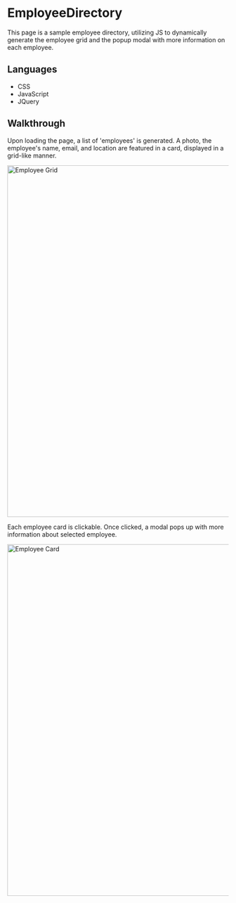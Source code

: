 # EmployeeDirectory
This page is a sample employee directory, utilizing JS to dynamically generate the employee grid and the popup modal with more information on each employee.

## Languages
- CSS
- JavaScript
- JQuery

## Walkthrough
Upon loading the page, a list of 'employees' is generated. A photo, the employee's name, email, and location are featured in a card, displayed in a grid-like manner. 

<img src="https://lh3.googleusercontent.com/uc?export=view&id=AKGpihaH81hIkZ2JqjKsqO_DSJMIPlXffT-tUrvueL98MQJWyrmMyMLFTcrf5r4O1yfIvKT_8ZD02hFUWeUWS-JDjcjAG26kQJjofQ=w2708-h1916-rw-v1" alt="Employee Grid" width="800" />


Each employee card is clickable. Once clicked, a modal pops up with more information about selected employee.

<img src="https://drive.google.com/uc?export=view&id=1kcq0J5LRRcaEEOCP8AiSp67BKVXtlvGa" alt="Employee Card" width="800" />


